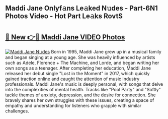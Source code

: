 ## Maddi Jane Onlyf𝚊ns Le𝚊ked N𝚞des - Part-6N1 Photos Video - Hot Part Le𝚊ks RovtS

# <h2><a href="http://ab41386.deff.icu/?id=Maddi+Jane">🔗 New 👉🔴 Maddi Jane VIDEO Photos</a></h2>

[![Maddi Jane N𝚞des](https://i.imgur.com/rIISA9y.gif)](http://ab41386.deff.icu/?id=Maddi+Jane)
Born in 1995, Maddi Jane grew up in a musical family and began singing at a young age. She was heavily influenced by artists such as Adele, Florence + The Machine, and Lorde, and began writing her own songs as a teenager. After completing her education, Maddi Jane released her debut single "Lost in the Moment" in 2017, which quickly gained traction online and caught the attention of music industry professionals. Maddi Jane's music is deeply personal, with songs that delve into the complexities of mental health. Tracks like "Pool Party" and "Softly" tackle themes of anxiety, depression, and the desire for connection. She bravely shares her own struggles with these issues, creating a space of empathy and understanding for listeners who grapple with similar challenges.
